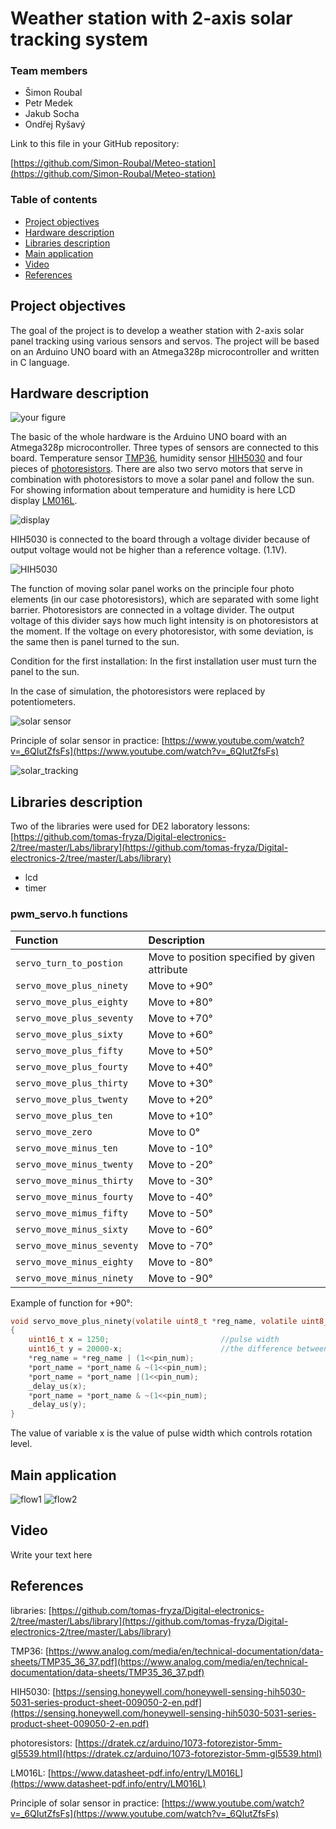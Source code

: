 # Weather station with 2-axis solar tracking system

### Team members

* Šimon Roubal 
* Petr Medek 
* Jakub Socha 
* Ondřej Ryšavý 


Link to this file in your GitHub repository:

[https://github.com/Simon-Roubal/Meteo-station](https://github.com/Simon-Roubal/Meteo-station)

### Table of contents

* [Project objectives](#objectives)
* [Hardware description](#hardware)
* [Libraries description](#libs)
* [Main application](#main)
* [Video](#video)
* [References](#references)

<a name="objectives"></a>

## Project objectives

The goal of the project is to develop a weather station with 2-axis solar panel tracking using various sensors and servos. The project will be based on an Arduino UNO board with an Atmega328p microcontroller and written in C language.

<a name="hardware"></a>

## Hardware description

![your figure]()

The basic of the whole hardware is the Arduino UNO board with an Atmega328p microcontroller. Three types of sensors are connected to this board. Temperature sensor [TMP36](https://www.analog.com/media/en/technical-documentation/data-sheets/TMP35_36_37.pdf), humidity sensor [HIH5030](https://sensing.honeywell.com/honeywell-sensing-hih5030-5031-series-product-sheet-009050-2-en.pdf) and four pieces of [photoresistors](https://dratek.cz/arduino/1073-fotorezistor-5mm-gl5539.html). There are also two servo motors that serve in combination with photoresistors to move a solar panel and follow the sun. For showing information about temperature and humidity is here LCD display [LM016L](https://www.datasheet-pdf.info/entry/LM016L).

![display](images/display.png)

HIH5030 is connected to the board through a voltage divider because of output voltage would not be higher than a reference voltage. (1.1V).

![HIH5030](images/HIH-5030.png) 

The function of moving solar panel works on the principle four photo elements (in our case photoresistors), which are separated with some light barrier. Photoresistors are connected in a voltage divider. The output voltage of this divider says how much light intensity is on photoresistors at the moment. If the voltage on every photoresistor, with some deviation, is the same then is panel turned to the sun.

Condition for the first installation: In the first installation user must turn the panel to the sun.

In the case of simulation, the photoresistors were replaced by potentiometers.

![solar sensor](images/solar_sensor.png) 

Principle of solar sensor in practice: [https://www.youtube.com/watch?v=_6QIutZfsFs](https://www.youtube.com/watch?v=_6QIutZfsFs)

![solar_tracking](images/solar_tracking.png)

<a name="libs"></a>

## Libraries description

Two of the libraries were used for DE2 laboratory lessons:
[https://github.com/tomas-fryza/Digital-electronics-2/tree/master/Labs/library](https://github.com/tomas-fryza/Digital-electronics-2/tree/master/Labs/library)

 - lcd 
 - timer

### pwm_servo.h functions
| **Function** | **Description** |
| :-- | :-- |
| ```servo_turn_to_postion``` | Move to position specified by given attribute |
| ```servo_move_plus_ninety``` | Move to +90°|
| ```servo_move_plus_eighty``` | Move to +80°|
| ```servo_move_plus_seventy``` | Move to +70° |
| ```servo_move_plus_sixty``` | Move to +60°|
| ```servo_move_plus_fifty``` |  Move to +50°|
| ```servo_move_plus_fourty``` | Move to +40°|
| ```servo_move_plus_thirty``` | Move to +30° |
| ```servo_move_plus_twenty``` | Move to +20°|
| ```servo_move_plus_ten``` | Move to +10° |
| ```servo_move_zero``` |Move to 0° |
| ```servo_move_minus_ten``` | Move to -10° |
| ```servo_move_minus_twenty``` | Move to -20°|
| ```servo_move_minus_thirty``` | Move to -30° |
| ```servo_move_minus_fourty``` | Move to -40°|
| ```servo_move_mimus_fifty``` | Move to -50° |
| ```servo_move_minus_sixty``` |Move to -60° |
| ```servo_move_minus_seventy``` | Move to -70° |
| ```servo_move_minus_eighty``` | Move to -80°|
| ```servo_move_minus_ninety``` |Move to -90°  |

Example of function for +90°:
```c
void servo_move_plus_ninety(volatile uint8_t *reg_name, volatile uint8_t *port_name, uint8_t pin_num)
{
	uint16_t x = 1250;                         //pulse width 
	uint16_t y = 20000-x;                      //the difference between the period and the pulse width
	*reg_name = *reg_name | (1<<pin_num);
	*port_name = *port_name & ~(1<<pin_num);
	*port_name = *port_name |(1<<pin_num);
	_delay_us(x);
	*port_name = *port_name & ~(1<<pin_num);
	_delay_us(y);
}
```
The value of variable x is the value of pulse width which controls rotation level.

<a name="main"></a>

## Main application

![flow1](flowcharts/flow1.png)
![flow2](flowcharts/flow2.png)


<a name="video"></a>

## Video

Write your text here

<a name="video"></a>

## References

libraries: [https://github.com/tomas-fryza/Digital-electronics-2/tree/master/Labs/library](https://github.com/tomas-fryza/Digital-electronics-2/tree/master/Labs/library)

TMP36: [https://www.analog.com/media/en/technical-documentation/data-sheets/TMP35_36_37.pdf](https://www.analog.com/media/en/technical-documentation/data-sheets/TMP35_36_37.pdf)

HIH5030: [https://sensing.honeywell.com/honeywell-sensing-hih5030-5031-series-product-sheet-009050-2-en.pdf](https://sensing.honeywell.com/honeywell-sensing-hih5030-5031-series-product-sheet-009050-2-en.pdf)

photoresistors: [https://dratek.cz/arduino/1073-fotorezistor-5mm-gl5539.html](https://dratek.cz/arduino/1073-fotorezistor-5mm-gl5539.html)

LM016L: [https://www.datasheet-pdf.info/entry/LM016L](https://www.datasheet-pdf.info/entry/LM016L)

Principle of solar sensor in practice: [https://www.youtube.com/watch?v=_6QIutZfsFs](https://www.youtube.com/watch?v=_6QIutZfsFs)

<a name="references"></a>
